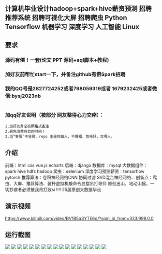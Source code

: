 ## 计算机毕业设计hadoop+spark+hive薪资预测 招聘推荐系统 招聘可视化大屏 招聘爬虫 Python Tensorflow 机器学习 深度学习 人工智能 Linux

## 要求
### 源码有偿！一套(论文 PPT 源码+sql脚本+教程)

### 
### 加好友前帮忙start一下，并备注github有偿Spark招聘
### 我的QQ号是2827724252或者798059319或者 1679232425或者微信:bysj2023nb

# 

### 加qq好友说明（被部分 网友整得心力交瘁）：
    1.加好友务必按照格式备注
    2.避免浪费各自的时间！
    3.当“客服”不容易，repo 主是体面人，不爆粗，性格好，文明人。
## 介绍
前端：html css vue.js echarts
后端：django
数据库：mysql
大数据组件：spark hive hdfs hadoop 
爬虫：selenium
深度学习预测薪资：tensorflow pytorch
推荐算法：卷积神经网络CNN 协同过滤 SVD混合神经网络...
创新点：爬虫、大屏、推荐算法、装杯虚拟机敲命令显摆吊打导师
原创出山，地动山摇，一切抄袭者必须被我吊打致si !!!!
25届原创大数据毕设
## 演示视频
https://www.bilibili.com/video/BV1B5qSYTE6d/?spm_id_from=333.999.0.0
## 运行截图
![](1.png)
![](2.png)
![](3.png)
![](4.png)
![](5.png)
![](6.png)
![](7.png)
![](8.png)
![](9.png)
![](10.png)
![](11.png)
![](12.png)
![](13.png)
![](14.png)
![](15.png)
![](16.png)
![](17.png)


